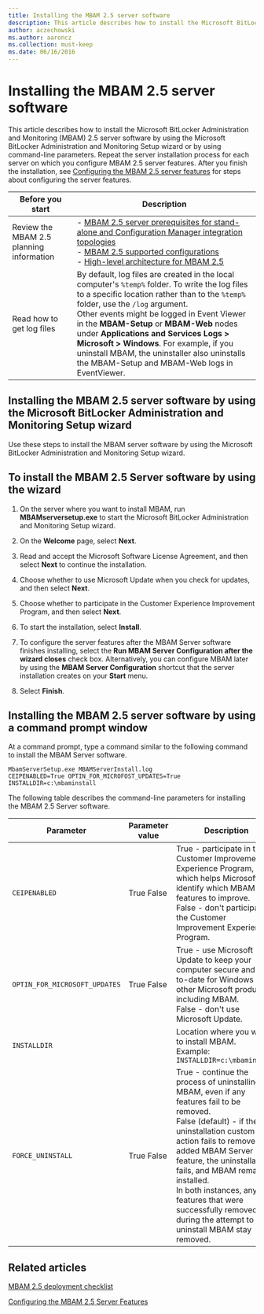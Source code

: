 ```yaml
---
title: Installing the MBAM 2.5 server software
description: This article describes how to install the Microsoft BitLocker Administration and Monitoring (MBAM) 2.5 Server software by using the Microsoft BitLocker Administration and Monitoring Setup wizard or by using command-line parameters.
author: aczechowski
ms.author: aaroncz
ms.collection: must-keep
ms.date: 06/16/2016
---
```


# Installing the MBAM 2.5 server software

This article describes how to install the Microsoft BitLocker Administration and Monitoring (MBAM) 2.5 server software by using the Microsoft BitLocker Administration and Monitoring Setup wizard or by using command-line parameters. Repeat the server installation process for each server on which you configure MBAM 2.5 server features. After you finish the installation, see [Configuring the MBAM 2.5 server features](configuring-the-mbam-25-server-features.md) for steps about configuring the server features.

| Before you start | Description |
|--|--|
| Review the MBAM 2.5 planning information | - [MBAM 2.5 server prerequisites for stand-alone and Configuration Manager integration topologies](mbam-25-server-prerequisites-for-stand-alone-and-configuration-manager-integration-topologies.md)<br>- [MBAM 2.5 supported configurations](mbam-25-supported-configurations.md)<br>- [High-level architecture for MBAM 2.5](high-level-architecture-for-mbam-25.md) |
| Read how to get log files | By default, log files are created in the local computer's `%temp%` folder. To write the log files to a specific location rather than to the `%temp%` folder, use the `/log` argument.<br>Other events might be logged in Event Viewer in the **MBAM-Setup** or **MBAM-Web** nodes under **Applications and Services Logs &gt; Microsoft &gt; Windows**. For example, if you uninstall MBAM, the uninstaller also uninstalls the MBAM-Setup and MBAM-Web logs in EventViewer. |

## Installing the MBAM 2.5 server software by using the Microsoft BitLocker Administration and Monitoring Setup wizard

Use these steps to install the MBAM server software by using the Microsoft BitLocker Administration and Monitoring Setup wizard.

## To install the MBAM 2.5 Server software by using the wizard

1.  On the server where you want to install MBAM, run **MBAMserversetup.exe** to start the Microsoft BitLocker Administration and Monitoring Setup wizard.

2.  On the **Welcome** page, select **Next**.

3.  Read and accept the Microsoft Software License Agreement, and then select **Next** to continue the installation.

4.  Choose whether to use Microsoft Update when you check for updates, and then select **Next**.

5.  Choose whether to participate in the Customer Experience Improvement Program, and then select **Next**.

6.  To start the installation, select **Install**.

7.  To configure the server features after the MBAM Server software finishes installing, select the **Run MBAM Server Configuration after the wizard closes** check box. Alternatively, you can configure MBAM later by using the **MBAM Server Configuration** shortcut that the server installation creates on your **Start** menu.

8.  Select **Finish**.

## Installing the MBAM 2.5 server software by using a command prompt window

At a command prompt, type a command similar to the following command to install the MBAM Server software.

``` syntax
MbamServerSetup.exe MBAMServerInstall.log
CEIPENABLED=True OPTIN_FOR_MICROFOST_UPDATES=True INSTALLDIR=c:\mbaminstall
```

The following table describes the command-line parameters for installing the MBAM 2.5 Server software.

| Parameter | Parameter value | Description |
|--|--|--|
| `CEIPENABLED` | True False | True - participate in the Customer Improvement Experience Program, which helps Microsoft identify which MBAM features to improve.<br>False - don't participate in the Customer Improvement Experience Program. |
| `OPTIN_FOR_MICROSOFT_UPDATES` | True False | True - use Microsoft Update to keep your computer secure and up-to-date for Windows and other Microsoft products, including MBAM.<br>False - don't use Microsoft Update. |
| `INSTALLDIR` | <Path> | Location where you want to install MBAM.<br>Example:<br>`INSTALLDIR=c:\mbaminstall` |
| `FORCE_UNINSTALL` | True False | True - continue the process of uninstalling MBAM, even if any features fail to be removed.<br>False (default) - if the uninstallation custom action fails to remove an added MBAM Server feature, the uninstallation fails, and MBAM remains installed.<br>In both instances, any features that were successfully removed during the attempt to uninstall MBAM stay removed. |

## Related articles

[MBAM 2.5 deployment checklist](mbam-25-deployment-checklist.md)

[Configuring the MBAM 2.5 Server Features](configuring-the-mbam-25-server-features.md)
